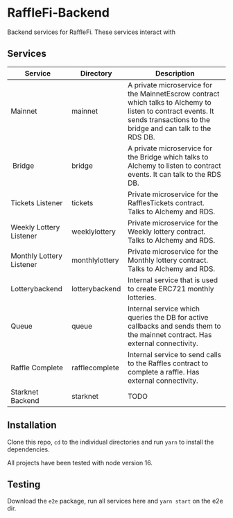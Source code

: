 # RaffleFi-Backend

Backend services for RaffleFi. These services interact with 

## Services

| Service | Directory |  Description |
| - |-| - |
|Mainnet | mainnet | A private microservice for the MainnetEscrow contract which talks to Alchemy to listen to contract events. It sends transactions to the bridge and can talk to the RDS DB. |
|  Bridge | bridge | A private microservice for the Bridge which talks to Alchemy to listen to contract events. It can talk to the RDS DB.|
| Tickets Listener| tickets | Private microservice for the RafflesTickets contract. Talks to Alchemy and RDS. |
| Weekly Lottery Listener| weeklylottery | Private microservice for the Weekly lottery contract. Talks to Alchemy and RDS. |
|Monthly Lottery Listener | monthlylottery | Private microservice for the Monthly lottery contract. Talks to Alchemy and RDS.|
| Lotterybackend| lotterybackend | Internal service that is used to create ERC721 monthly lotteries.|
| Queue| queue | Internal service which queries the DB for active callbacks and sends them to the mainnet contract. Has external connectivity.|
| Raffle Complete| rafflecomplete |  Internal service to send calls to the Raffles contract to complete a raffle. Has external connectivity.|
| Starknet Backend | starknet | TODO | 

## Installation

Clone this repo, `cd` to the individual directories and run `yarn` to install the dependencies. 

All projects have been tested with node version 16.

## Testing

Download the `e2e` package, run all services here and `yarn start` on the e2e dir.